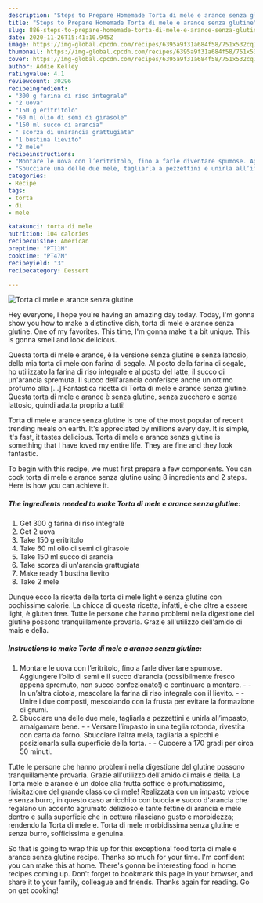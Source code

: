 ```yaml
---
description: "Steps to Prepare Homemade Torta di mele e arance senza glutine"
title: "Steps to Prepare Homemade Torta di mele e arance senza glutine"
slug: 886-steps-to-prepare-homemade-torta-di-mele-e-arance-senza-glutine
date: 2020-11-26T15:41:10.945Z
image: https://img-global.cpcdn.com/recipes/6395a9f31a684f58/751x532cq70/torta-di-mele-e-arance-senza-glutine-recipe-main-photo.jpg
thumbnail: https://img-global.cpcdn.com/recipes/6395a9f31a684f58/751x532cq70/torta-di-mele-e-arance-senza-glutine-recipe-main-photo.jpg
cover: https://img-global.cpcdn.com/recipes/6395a9f31a684f58/751x532cq70/torta-di-mele-e-arance-senza-glutine-recipe-main-photo.jpg
author: Addie Kelley
ratingvalue: 4.1
reviewcount: 30296
recipeingredient:
- "300 g farina di riso integrale"
- "2 uova"
- "150 g eritritolo"
- "60 ml olio di semi di girasole"
- "150 ml succo di arancia"
- " scorza di unarancia grattugiata"
- "1 bustina lievito"
- "2 mele"
recipeinstructions:
- "Montare le uova con l’eritritolo, fino a farle diventare spumose. Aggiungere l’olio di semi e il succo d’arancia (possibilmente fresco appena spremuto, non succo confezionato!) e continuare a montare.  In un’altra ciotola, mescolare la farina di riso integrale con il lievito.  Unire i due composti, mescolando con la frusta per evitare la formazione di grumi."
- "Sbucciare una delle due mele, tagliarla a pezzettini e unirla all’impasto, amalgamare bene.  Versare l’impasto in una teglia rotonda, rivestita con carta da forno. Sbucciare l’altra mela, tagliarla a spicchi e posizionarla sulla superficie della torta.  Cuocere a 170 gradi per circa 50 minuti."
categories:
- Recipe
tags:
- torta
- di
- mele

katakunci: torta di mele 
nutrition: 104 calories
recipecuisine: American
preptime: "PT11M"
cooktime: "PT47M"
recipeyield: "3"
recipecategory: Dessert

---
```



![Torta di mele e arance senza glutine](https://img-global.cpcdn.com/recipes/6395a9f31a684f58/751x532cq70/torta-di-mele-e-arance-senza-glutine-recipe-main-photo.jpg)

Hey everyone, I hope you're having an amazing day today. Today, I'm gonna show you how to make a distinctive dish, torta di mele e arance senza glutine. One of my favorites. This time, I'm gonna make it a bit unique. This is gonna smell and look delicious.

Questa torta di mele e arance, è la versione senza glutine e senza lattosio, della mia torta di mele con farina di segale. Al posto della farina di segale, ho utilizzato la farina di riso integrale e al posto del latte, il succo di un&#39;arancia spremuta. Il succo dell&#39;arancia conferisce anche un ottimo profumo alla […] Fantastica ricetta di Torta di mele e arance senza glutine. Questa torta di mele e arance è senza glutine, senza zucchero e senza lattosio, quindi adatta proprio a tutti!

Torta di mele e arance senza glutine is one of the most popular of recent trending meals on earth. It's appreciated by millions every day. It is simple, it's fast, it tastes delicious. Torta di mele e arance senza glutine is something that I have loved my entire life. They are fine and they look fantastic.


To begin with this recipe, we must first prepare a few components. You can cook torta di mele e arance senza glutine using 8 ingredients and 2 steps. Here is how you can achieve it.

<!--inarticleads1-->

##### The ingredients needed to make Torta di mele e arance senza glutine:

1. Get 300 g farina di riso integrale
1. Get 2 uova
1. Take 150 g eritritolo
1. Take 60 ml olio di semi di girasole
1. Take 150 ml succo di arancia
1. Take  scorza di un&#39;arancia grattugiata
1. Make ready 1 bustina lievito
1. Take 2 mele


Dunque ecco la ricetta della torta di mele light e senza glutine con pochissime calorie. La chicca di questa ricetta, infatti, è che oltre a essere light, è gluten free. Tutte le persone che hanno problemi nella digestione del glutine possono tranquillamente provarla. Grazie all&#39;utilizzo dell&#39;amido di mais e della. 

<!--inarticleads2-->

##### Instructions to make Torta di mele e arance senza glutine:

1. Montare le uova con l’eritritolo, fino a farle diventare spumose. Aggiungere l’olio di semi e il succo d’arancia (possibilmente fresco appena spremuto, non succo confezionato!) e continuare a montare. -  - In un’altra ciotola, mescolare la farina di riso integrale con il lievito. -  - Unire i due composti, mescolando con la frusta per evitare la formazione di grumi.
1. Sbucciare una delle due mele, tagliarla a pezzettini e unirla all’impasto, amalgamare bene. -  - Versare l’impasto in una teglia rotonda, rivestita con carta da forno. Sbucciare l’altra mela, tagliarla a spicchi e posizionarla sulla superficie della torta. -  - Cuocere a 170 gradi per circa 50 minuti.


Tutte le persone che hanno problemi nella digestione del glutine possono tranquillamente provarla. Grazie all&#39;utilizzo dell&#39;amido di mais e della. La Torta mele e arance è un dolce alla frutta soffice e profumatissimo, rivisitazione del grande classico di mele! Realizzata con un impasto veloce e senza burro, in questo caso arricchito con buccia e succo d&#39;arancia che regalano un accento agrumato delizioso e tante fettine di arancia e mele dentro e sulla superficie che in cottura rilasciano gusto e morbidezza; rendendo la Torta di mele e. Torta di mele morbidissima senza glutine e senza burro, sofficissima e genuina. 

So that is going to wrap this up for this exceptional food torta di mele e arance senza glutine recipe. Thanks so much for your time. I'm confident you can make this at home. There's gonna be interesting food in home recipes coming up. Don't forget to bookmark this page in your browser, and share it to your family, colleague and friends. Thanks again for reading. Go on get cooking!
